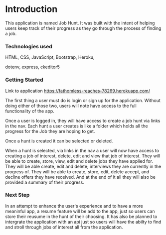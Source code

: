 # Introduction

This application is named Job Hunt. It was built with the intent of helping users keep track of their progress as they go through the process of finding a job.

### Technologies used

HTML, CSS, JavaScript, Bootstrap, Heroku,

dotenv, express, ckeditor5

### Getting Started

Link to application https://fathomless-reaches-78269.herokuapp.com/

The first thing a user must do is login or sign up for the application. Without doing either of those two, users will note have access to the full functionality of the app.

Once a user is logged in, they will have access to create a job hunt via links in the nav. Each hunt a user creates is like a folder which holds all the progress for the Job they are hoping to get. 

Once a hunt is created it can be selected or deleted. 

When a hunt is selected, via links in the nav a user will now have access to creating a job of interest, delete, edit and view that job of interest. They will be able to create, store, view, edit and delete jobs they have applied for. They will be able create, edit and delete; interviews they are currently in the progress of. They will be able to create, store, edit, delete accept, and decline offers they have received. And at the end of it all they will also be provided a summary of their progress. 

### Next Step

In an attempt to enhance the user's experience and to have a more meaninful app, a resume feature will be add to the app, just so users can store their reusume in the hunt of their choosing. It has also be planned to intergrate the application with an api just so users will have the abilty to find and stroll through jobs of interest all from the application.



